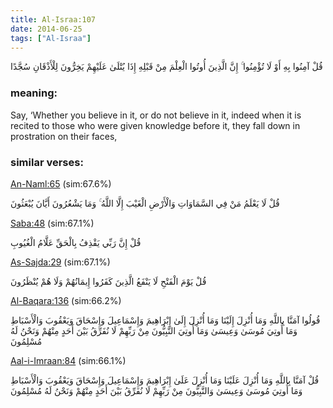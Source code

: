 ```yaml
---
title: Al-Israa:107
date: 2014-06-25
tags: ["Al-Israa"]
---
```

قُلْ آمِنُوا بِهِ أَوْ لَا تُؤْمِنُوا ۚ إِنَّ الَّذِينَ أُوتُوا الْعِلْمَ مِنْ قَبْلِهِ إِذَا يُتْلَىٰ عَلَيْهِمْ يَخِرُّونَ لِلْأَذْقَانِ سُجَّدًا
### meaning: 
Say, ‘Whether you believe in it, or do not believe in it, indeed when it is recited to those who were given knowledge before it, they fall down in prostration on their faces,
### similar verses: 

[An-Naml:65](/27/65) (sim:67.6%)

قُلْ لَا يَعْلَمُ مَنْ فِي السَّمَاوَاتِ وَالْأَرْضِ الْغَيْبَ إِلَّا اللَّهُ ۚ وَمَا يَشْعُرُونَ أَيَّانَ يُبْعَثُونَ

[Saba:48](/34/48) (sim:67.1%)

قُلْ إِنَّ رَبِّي يَقْذِفُ بِالْحَقِّ عَلَّامُ الْغُيُوبِ

[As-Sajda:29](/32/29) (sim:67.1%)

قُلْ يَوْمَ الْفَتْحِ لَا يَنْفَعُ الَّذِينَ كَفَرُوا إِيمَانُهُمْ وَلَا هُمْ يُنْظَرُونَ

[Al-Baqara:136](/2/136) (sim:66.2%)

قُولُوا آمَنَّا بِاللَّهِ وَمَا أُنْزِلَ إِلَيْنَا وَمَا أُنْزِلَ إِلَىٰ إِبْرَاهِيمَ وَإِسْمَاعِيلَ وَإِسْحَاقَ وَيَعْقُوبَ وَالْأَسْبَاطِ وَمَا أُوتِيَ مُوسَىٰ وَعِيسَىٰ وَمَا أُوتِيَ النَّبِيُّونَ مِنْ رَبِّهِمْ لَا نُفَرِّقُ بَيْنَ أَحَدٍ مِنْهُمْ وَنَحْنُ لَهُ مُسْلِمُونَ

[Aal-i-Imraan:84](/3/84) (sim:66.1%)

قُلْ آمَنَّا بِاللَّهِ وَمَا أُنْزِلَ عَلَيْنَا وَمَا أُنْزِلَ عَلَىٰ إِبْرَاهِيمَ وَإِسْمَاعِيلَ وَإِسْحَاقَ وَيَعْقُوبَ وَالْأَسْبَاطِ وَمَا أُوتِيَ مُوسَىٰ وَعِيسَىٰ وَالنَّبِيُّونَ مِنْ رَبِّهِمْ لَا نُفَرِّقُ بَيْنَ أَحَدٍ مِنْهُمْ وَنَحْنُ لَهُ مُسْلِمُونَ
